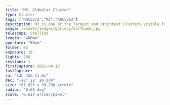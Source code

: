 ```yaml
---
title: "M3: Globular Cluster"
type: Cluster
tags: ["NGC5272","M3","NGC5263"]
description: M3 is one of the largest and brightest clusters visible from Earth.
image: /assets/images/gallery/m3/thumb.jpg
telescope: Stellina
length: "400mm"
aperture: "80mm"
folder: m3
exposure: 10
lights: 206
sessions: 1
firstCapture: 2021-04-13 
lastCapture:
ra: "13h 42m 11.6s"
dec: "+28° 22' 24.034"
size: "61.825 x 39.298 arcmin"
radius: "0.61 deg"
scale: "0.619 arcsec/pixel"
---
```

